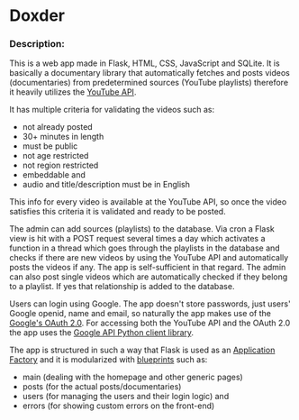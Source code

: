 # Doxder

### Description:

This is a web app made in Flask, HTML, CSS, JavaScript and SQLite. It is basically a documentary library that automatically fetches and posts videos (documentaries) from predetermined sources (YouTube playlists) therefore it heavily utilizes the [YouTube API](https://developers.google.com/youtube/v3/docs).

It has multiple criteria for validating the videos such as:

- not already posted
- 30+ minutes in length
- must be public
- not age restricted
- not region restricted
- embeddable and
- audio and title/description must be in English

This info for every video is available at the YouTube API, so once the video satisfies this criteria it is validated and ready to be posted.

The admin can add sources (playlists) to the database. Via cron a Flask view is hit with a POST request several times a day which activates a function in a thread which goes through the playlists in the database and checks if there are new videos by using the YouTube API and automatically posts the videos if any. The app is self-sufficient in that regard. The admin can also post single videos which are automatically checked if they belong to a playlist. If yes that relationship is added to the database.

Users can login using Google. The app doesn't store passwords, just users' Google openid, name and email, so naturally the app makes use of the [Google's OAuth 2.0](https://developers.google.com/identity/protocols/oauth2). For accessing both the YouTube API and the OAuth 2.0 the app uses the [Google API Python client library](https://github.com/googleapis/google-api-python-client).

The app is structured in such a way that Flask is used as an [Application Factory](https://flask.palletsprojects.com/en/2.0.x/patterns/appfactories/) and it is modularized with [blueprints](https://flask.palletsprojects.com/en/2.0.x/blueprints/) such as:

- main (dealing with the homepage and other generic pages)
- posts (for the actual posts/documentaries)
- users (for managing the users and their login logic) and
- errors (for showing custom errors on the front-end)